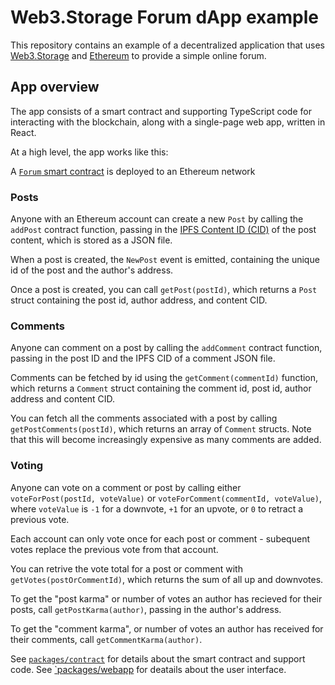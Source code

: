 # Web3.Storage Forum dApp example

This repository contains an example of a decentralized application that uses [Web3.Storage](https://web3.storage) and [Ethereum](https://ethereum.org) to provide a simple online forum.

## App overview

The app consists of a smart contract and supporting TypeScript code for interacting with the blockchain, along with a single-page web app, written in React.

At a high level, the app works like this:

A [`Forum` smart contract][src-forum-sol] is deployed to an Ethereum network

### Posts

Anyone with an Ethereum account can create a new `Post` by calling the `addPost` contract function, passing in the [IPFS Content ID (CID)][ipfs-docs-cid] of the post content, which is stored as a JSON file.

When a post is created, the `NewPost` event is emitted, containing the unique id of the post and the author's address.

Once a post is created, you can call `getPost(postId)`, which returns a `Post` struct containing the post id, author address, and content CID.

### Comments

Anyone can comment on a post by calling the `addComment` contract function, passing in the post ID and the IPFS CID of a comment JSON file.

Comments can be fetched by id using the `getComment(commentId)` function, which returns a `Comment` struct containing the comment id, post id, author address and content CID.

You can fetch all the comments associated with a post by calling `getPostComments(postId)`, which returns an array of `Comment` structs. Note that this will become increasingly expensive as many comments are added.

### Voting

Anyone can vote on a comment or post by calling either `voteForPost(postId, voteValue)` or `voteForComment(commentId, voteValue)`, where `voteValue` is `-1` for a downvote, `+1` for an upvote, or `0` to retract a previous vote.

Each account can only vote once for each post or comment - subequent votes replace the previous vote from that account.

You can retrive the vote total for a post or comment with `getVotes(postOrCommentId)`, which returns the sum of all up and downvotes.

To get the "post karma" or number of votes an author has recieved for their posts, call `getPostKarma(author)`, passing in the author's address.

To get the "comment karma", or number of votes an author has received for their comments, call `getCommentKarma(author)`.

See [`packages/contract`](./packages/contract/README.md) for details about the smart contract and support code.
See [`packages/webapp](./packages/webapp/README.md) for deatails about the user interface.


[src-forum-sol]: ./packages/contract/contracts/Forum.sol

[ipfs-docs-cid]: https://docs.ipfs.io/concepts/content-addressing/
